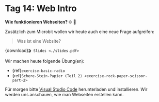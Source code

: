 # Tag 14: Web Intro

**Wie funktionieren Webseiten?** 🌐 🤔

Zusätzlich zum Microbit wollen wir heute auch eine neue Frage aufgreifen:

> Was ist eine Website?

{download}`🎬 Slides <./slides.pdf>`


Wir machen heute folgende Übung(en):
- {ref}`exercise-basic-radio`
- {ref}`Schere-Stein-Papier (Teil 2) <exercise-rock-paper-scissor-part-2>`

Für morgen bitte [Visual Studio Code](https://code.visualstudio.com/)
herunterladen und installieren. Wir werden uns anschauen, wie man
Webseiten erstellen kann.
